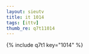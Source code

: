 ```yaml
--- 
layout: sieutv
title: it 1014
tags: [ittv]
thumb_re: q7t11014
---
```

{% include q7t1 key="1014" %} 
